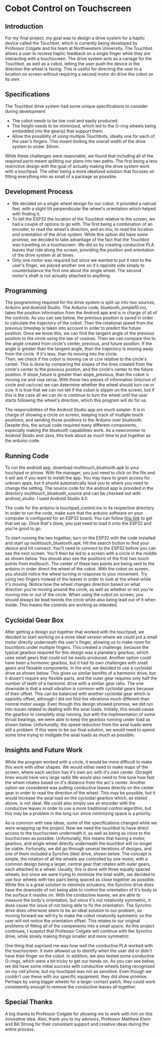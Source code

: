 # Cobot Control on Touchscreen

## Introduction
For my final project, my goal was to design a drive system for a haptic device called the Touchbot, which is currently being developed by Professor Colgate and his
team at Northwestern University.  The Touchbot allows a user to recieve haptic feedback on a single finger
while they are interacting with a touchscreen.  The drive system acts as a cariage for the Touchbot, as well as a cobot, letting the user push
the device in the direction the wheel is facing.  This is useful for directing the user to a location on screen without requiring a second motor do drive the cobot on its own.

## Specifications
The Touchbot drive system had some unique specifications to consider during development:
- The cobot needs to be low cost and easily produced.  
- The height needs to be minimized, which led to the O-ring wheels being embedded into the gear(s) that support them. 
- Allow the possiblity of using multiple Touchbots, ideally one for each of the user's fingers.  This meant limiting the overall width of the drive system to under 30mm.  

While these challenges were reasonable, we found that including all of the required parts meant splitting our plans into two paths.  The first being a less restrictive design with the goal of actually making the drive system work with a touchpad.  The other being a more idealized solution that focuses on fitting everything into as small of a package as possible.

## Development Process
- We decided on a single wheel design for our cobot. It provided a natrual feel, with a slight tilt perpendicular the wheel's orientation which helped with finding it.  
- To tell the ESP32 the location of the Touchbot relative to the screen, we had a couple of options to go with.  The first being a combination of an encoder, to read the wheel's direction, and an imu, to read the location and orientation of the drive system.  While this option did have some promise, we decided to take advantage of the fact that the Touchbot was travelling on a touchscreen.  We did so by creating conductive PLA leaves that ride along the screen, providing the position and orientation of the drive system at all times.
- Only one motor was required but since we wanted to put it next to the user's finger, we placed another one on it's oppisite side simply to counterbalance the first one about the single wheel.  The second motor's shaft is not actually attached to anything.

## Programming
The programming required for the drive system is split up into two sources, Arduino and Android Studio.  The Arduino code, bluetooth_simple10.ino, takes the position information from the Android app and is in charge of all of the controls.  As you can see below, the previous position is saved in order to calculate the trajectory of the cobot.  Then the rotational speed from the previous timestep is taken into account in order to predict the future position.  Once we know this, we can find the tangent angle of the previous position to the circle using the law of cosines.  Then we can compare this to the angle created from circle's center, previous, and future position.  If the angle is greater than the tangent angle, than the trajectory is moving away from the circle.  If it's less, than its moving into the circle.  
Then, we check if the cobot is moving cw or ccw relative to the circle's center.  This is done by comparing the slopes of the lines created from the circle's center to the previous postion, and the circle's center to the future position.  If slope_future is greater than slope_previous, than the cobot is moving cw and visa versa.  With these two pieces of information (into/out of circle and cw/ccw) we can determine whether the wheel should turn cw or ccw.  It is true that we can not tell if the cobot is slippin on the screen, but if this is the case all we can do is continue to turn the wheel until the user starts following the wheel's direction, which this program will do for us. 

The responsiblities of the Android Studio app are much simpler.  It is in charge of showing a circle on screen, keeping track of multiple touch positions, and sending those positions to the Arduino over bluetooth.  Despite this, the actual code required many different components, especially making the bluetooth capabilities work.  As a newcommer to Android Stuido and Java, this took about as much time to put together as the arduino code.

## Running Code
To run the android app, download multitouch_bluetooth.apk to your touchpad or phone.  With file manager, you just need to click on the file and it will ask if you want to install the app.  You may have to grant access for unkown apps, but it should automatically lead you to where you need to change the setting.  The source code for the android app is provided in the directory multitouch_bluetooth_source and can be checked out with android_studio. I used Android Studio 4.0.

The code for the arduino is touchpad_control.ino in its respective directory.  In order to run the code, make sure that the arduino software on your computer is configured for an ESP32 board.  You can follow [this link](https://randomnerdtutorials.com/installing-the-esp32-board-in-arduino-ide-windows-instructions/) to get that set up.  Once that's done, you just need to load it onto the ESP32 and you're good to go.  

To start running the two together, turn on the ESP32 with the code installed and start up multitouch_bluetooth.apk.  Hit the search button to find your device and hit connect.  You'll need to connect to the ESP32 before you can see the next screen.  You'll then be led to a screen with a circle in the middle as shown below.  You should also see the positions of the first two touch points from mulitouch.  The center of these two points are being sent to the arduino in order  direct the wheel of the cobot.  With the cobot on screen, you should notice the wheel turning in response to your movement.  Try using two fingers instead of the leaves in order to look at the wheel while it's moving.  Notice how the wheel changes direction based on what direction you're moving around the circle, as well as whether or not you're moving into or out of the circle.  When using the cobot on screen, you should always be lead twords the circle while also being lead out of it when inside.  This means the controls are working as intended.  


## Cycloidal Gear Box
After getting a design put together that worked with the touchpad, we decided to start working on a more ideal version where we could put a small motor directly underneath the user's finger, allowing us to make room for touchbots under multiple fingers. This created a challenge, because the typical gearbox required for this design was a planetary gearbox, which uses small gears that could not be easily produced.  Another option could have been a hormonic gearbox, but it had its own challenges with small gears and flexable components.  In the end, we decided to use a cycloidal drive as shown below.  This gives us similar benifits of a harmonic drive, but it dosen't require any flexible parts, and the outer gear requires only half the number of teeth of a harmonic drive with a simliar gear ratio.  The one downside is that a small vibration is common with cycloidal gears because of their offset.  This can be balanced with another cycloidal gear which is oppisitly offset, although I did not find the vibrations much different than nomral motor usage.  Even though this design showed promise, we did run into issues related to dealing with the axial loads.  Initially, this would cause the gearbox to completly stop running, but with the implimentation of some thrust bearings, we were able to keep the gearbox running under load as shown below.  Unfortunatly, the speed reduction from the axial loads were still a problem.  If this were to be our final solution, we would need to spend some time trying to midigate the axial loads as much as possible.

## Insights and Future Work
While the program worked with a circle, it would be more difficult to make this work with other shapes.  We would either need to make maps of the screen, where each section has it's own arc with it's own center.  (Straight lines would have very large radii)  We would also need to fine tune how fast the wheel rotates based on it's distance from the arc's center. Another option we considered was putting conductive leaves directly on the center gear in order to read the direction of the wheel.  This may be possible, but it would increase the axial load on the cycloidal gearbox which, as stated above, is not ideal.  We could also simply use an encoder with the conductive leaves in order to use a more traditional control algorithm, but this may be a problem in the long run since minimizing space is a priority.

As is common with new ideas, some of the specifications changed while we were wrapping up the project.  Now we need the touchbot to have direct access to the touchscreen underneath it, as well as being as close to the touchscreen as possible.  Unfortunatly, this means that having a motor, gearbox, and single wheel directly underneath the touchbot will no longer be viable.  Fortunatly, we did go through several iterations of designs, and one of them included a Synchro (like) drive, shown below.  The concept is simple, the rotation of all the wheels are controlled by one motor, with a common design being a larger, central gear that rotates with outer gears, each attached to a wheel.  Usually, this is done with three equally spaced wheels, but since we were trying to minimize the total width, we decided to use four wheels with two pairs being spaced as close together as possible.  While this is a great solution to minimize actuators, the Synchro drive does have the downside of not being able to control the orientation of it's body to the surface it resides on.  With the conductive leaves, we are able to measure the body's orientation, but since it's not rotationlly symmetric, it does cause the issue of not being able to fix the orientation.  The Synchro drive does otherwise seem to be an ideal solution to our problem, so moving forward we will try to make the cobot rotationlly symmetric so the user will not notice the orientation offset.  This relates to our original problems of fitting all of the compenents into a small space. As this project continues, I suspect that Professor Colgate will continue with the Synchro drive, while slowly making things smaller and more symmetric.

One thing that suprised me was how well the conductive PLA worked with the touchscreen.  It even allowed us to identify when the user did or didn't have their finger on the cobot.  In addition, we also tested some conductive O-rings, which were a bit tricky to get our hands on.  As you can see below, we did have some initial success with conductive wheels being recognized on my cell phone, but my touchpad was not as sensitive.  Even though we couldn't use these with our specific equipment, they did show promise.  Perhaps by using bigger wheels for a larger contact patch, they could work consistently enough to remove the conductive leaves all together.  

## Special Thanks
A big thanks to Professor Colgate for allowing me to work with him on this innovative idea.  Also, thank you to my advisors, Professor Matthew Elwin and Bill Strong for their consistant support and creative ideas during the entire process.
